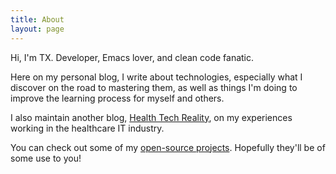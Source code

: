 ```yaml
---
title: About
layout: page
---
```


Hi, I'm TX. Developer, Emacs lover, and clean code fanatic.

Here on my personal blog, I write about technologies, especially what I discover on the road to mastering them, as well as things I'm doing to improve the learning process for myself and others.

I also maintain another blog, [Health Tech Reality](http://www.healthtechreality.com/), on my experiences working in the healthcare IT industry.

You can check out some of my [open-source projects](http://www.tianxiangxiong.com/projects). Hopefully they'll be of some use to you!
